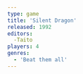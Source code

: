 ```yaml
---
type: game
title: 'Silent Dragon'
released: 1992
editors: 
  -Taito
players: 4
genres:
  - 'Beat them all'
---
```

